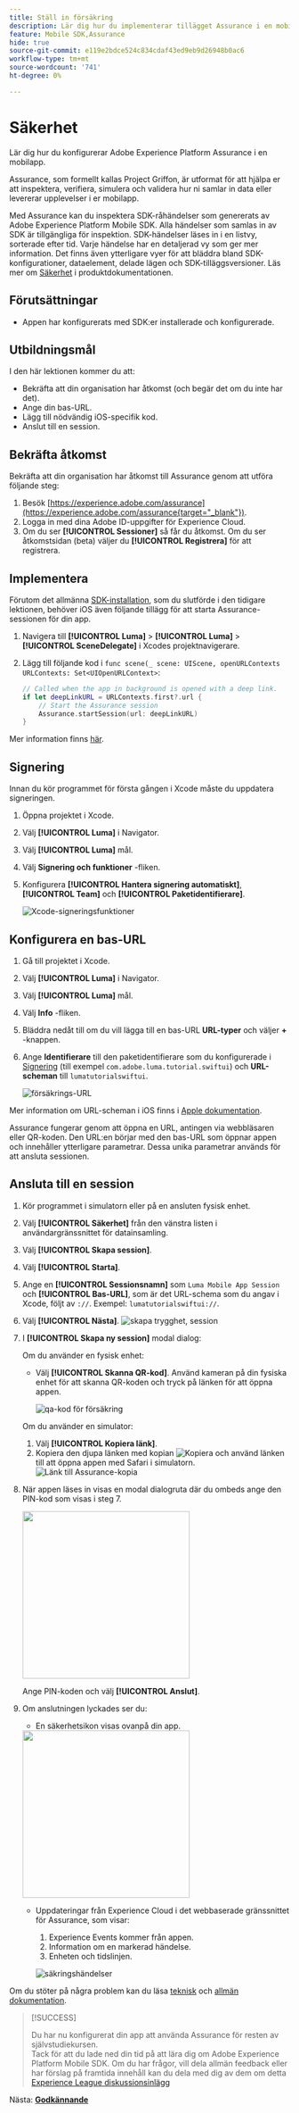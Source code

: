 ```yaml
---
title: Ställ in försäkring
description: Lär dig hur du implementerar tillägget Assurance i en mobilapp.
feature: Mobile SDK,Assurance
hide: true
source-git-commit: e119e2bdce524c834cdaf43ed9eb9d26948b0ac6
workflow-type: tm+mt
source-wordcount: '741'
ht-degree: 0%

---
```


# Säkerhet

Lär dig hur du konfigurerar Adobe Experience Platform Assurance i en mobilapp.

Assurance, som formellt kallas Project Griffon, är utformat för att hjälpa er att inspektera, verifiera, simulera och validera hur ni samlar in data eller levererar upplevelser i er mobilapp.

Med Assurance kan du inspektera SDK-råhändelser som genererats av Adobe Experience Platform Mobile SDK. Alla händelser som samlas in av SDK är tillgängliga för inspektion. SDK-händelser läses in i en listvy, sorterade efter tid. Varje händelse har en detaljerad vy som ger mer information. Det finns även ytterligare vyer för att bläddra bland SDK-konfigurationer, dataelement, delade lägen och SDK-tilläggsversioner. Läs mer om [Säkerhet](https://experienceleague.adobe.com/docs/experience-platform/assurance/home.html) i produktdokumentationen.


## Förutsättningar

* Appen har konfigurerats med SDK:er installerade och konfigurerade.

## Utbildningsmål

I den här lektionen kommer du att:

* Bekräfta att din organisation har åtkomst (och begär det om du inte har det).
* Ange din bas-URL.
* Lägg till nödvändig iOS-specifik kod.
* Anslut till en session.

## Bekräfta åtkomst

Bekräfta att din organisation har åtkomst till Assurance genom att utföra följande steg:

1. Besök [https://experience.adobe.com/assurance](https://experience.adobe.com/assurance{target="_blank"}).
1. Logga in med dina Adobe ID-uppgifter för Experience Cloud.
1. Om du ser **[!UICONTROL Sessioner]** så får du åtkomst. Om du ser åtkomstsidan (beta) väljer du **[!UICONTROL Registrera]** för att registrera.

## Implementera

Förutom det allmänna [SDK-installation](install-sdks.md), som du slutförde i den tidigare lektionen, behöver iOS även följande tillägg för att starta Assurance-sessionen för din app.

1. Navigera till **[!UICONTROL Luma]** > **[!UICONTROL Luma]** > **[!UICONTROL SceneDelegate]** i Xcodes projektnavigerare.

1. Lägg till följande kod i `func scene(_ scene: UIScene, openURLContexts URLContexts: Set<UIOpenURLContext>`:

   ```swift
   // Called when the app in background is opened with a deep link.
   if let deepLinkURL = URLContexts.first?.url {
       // Start the Assurance session
       Assurance.startSession(url: deepLinkURL)
   }
   ```

Mer information finns [här](https://developer.adobe.com/client-sdks/documentation/platform-assurance-sdk/api-reference/{target="_blank"}).

## Signering

Innan du kör programmet för första gången i Xcode måste du uppdatera signeringen.

1. Öppna projektet i Xcode.
1. Välj **[!UICONTROL Luma]** i Navigator.
1. Välj **[!UICONTROL Luma]** mål.
1. Välj **Signering och funktioner** -fliken.
1. Konfigurera **[!UICONTROL Hantera signering automatiskt]**, **[!UICONTROL Team]** och **[!UICONTROL Paketidentifierare]**.

   ![Xcode-signeringsfunktioner](assets/xcode-signing-capabilities.png)

## Konfigurera en bas-URL

1. Gå till projektet i Xcode.
1. Välj **[!UICONTROL Luma]** i Navigator.
1. Välj **[!UICONTROL Luma]** mål.
1. Välj **Info** -fliken.
1. Bläddra nedåt till om du vill lägga till en bas-URL **URL-typer** och väljer **+** -knappen.
1. Ange **Identifierare** till den paketidentifierare som du konfigurerade i [Signering](#signing) (till exempel `com.adobe.luma.tutorial.swiftui`) och **URL-scheman** till `lumatutorialswiftui`.

   ![försäkrings-URL](assets/assurance-url-type.png)

Mer information om URL-scheman i iOS finns i [Apple dokumentation](https://developer.apple.com/documentation/xcode/defining-a-custom-url-scheme-for-your-app{target="_blank"}).

Assurance fungerar genom att öppna en URL, antingen via webbläsaren eller QR-koden. Den URL:en börjar med den bas-URL som öppnar appen och innehåller ytterligare parametrar. Dessa unika parametrar används för att ansluta sessionen.


## Ansluta till en session

1. Kör programmet i simulatorn eller på en ansluten fysisk enhet.
1. Välj **[!UICONTROL Säkerhet]** från den vänstra listen i användargränssnittet för datainsamling.
1. Välj **[!UICONTROL Skapa session]**.
1. Välj **[!UICONTROL Starta]**.
1. Ange en **[!UICONTROL Sessionsnamn]** som `Luma Mobile App Session` och **[!UICONTROL Bas-URL]**, som är det URL-schema som du angav i Xcode, följt av `://`. Exempel: `lumatutorialswiftui://`.
1. Välj **[!UICONTROL Nästa]**.
   ![skapa trygghet, session](assets/assurance-create-session.png)
1. I **[!UICONTROL Skapa ny session]** modal dialog:

   Om du använder en fysisk enhet:

   * Välj **[!UICONTROL Skanna QR-kod]**. Använd kameran på din fysiska enhet för att skanna QR-koden och tryck på länken för att öppna appen.

     ![qa-kod för försäkring](assets/assurance-qr-code.png)

   Om du använder en simulator:

   1. Välj **[!UICONTROL Kopiera länk]**.
   1. Kopiera den djupa länken med kopian ![Kopiera](https://spectrum.adobe.com/static/icons/workflow_18/Smock_Copy_18_N.svg) och använd länken till att öppna appen med Safari i simulatorn.
      ![Länk till Assurance-kopia](assets/assurance-copy-link.png)

1. När appen läses in visas en modal dialogruta där du ombeds ange den PIN-kod som visas i steg 7.

   <img src="assets/assurance-enter-pin.png" width="300">

   Ange PIN-koden och välj **[!UICONTROL Anslut]**.


1. Om anslutningen lyckades ser du:
   * En säkerhetsikon visas ovanpå din app.

   <img src="assets/assurance-modal.png" width="300">

   * Uppdateringar från Experience Cloud i det webbaserade gränssnittet för Assurance, som visar:

      1. Experience Events kommer från appen.
      1. Information om en markerad händelse.
      1. Enheten och tidslinjen.

     ![säkringshändelser](assets/assurance-events.png)

Om du stöter på några problem kan du läsa [teknisk](https://developer.adobe.com/client-sdks/documentation/platform-assurance-sdk/{target="_blank"}) och [allmän dokumentation](https://experienceleague.adobe.com/docs/experience-platform/assurance/home.html{target="_blank"}).

>[!SUCCESS]
>
>Du har nu konfigurerat din app att använda Assurance för resten av självstudiekursen.<br/>Tack för att du lade ned din tid på att lära dig om Adobe Experience Platform Mobile SDK. Om du har frågor, vill dela allmän feedback eller har förslag på framtida innehåll kan du dela med dig av dem om detta [Experience League diskussionsinlägg](https://experienceleaguecommunities.adobe.com/t5/adobe-experience-platform-launch/tutorial-discussion-implement-adobe-experience-cloud-in-mobile/td-p/443796)


Nästa: **[Godkännande](consent.md)**
